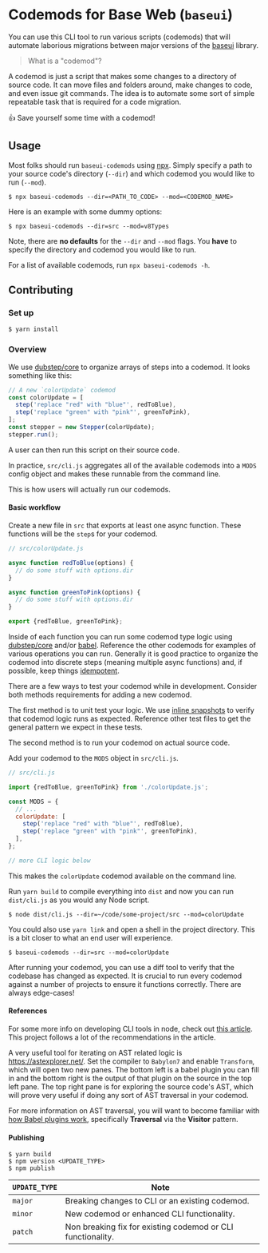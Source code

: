 # Codemods for Base Web (`baseui`)

You can use this CLI tool to run various scripts (codemods) that will
automate laborious migrations between major versions of the [baseui](https://github.com/uber-web/baseui) library.

> What is a "codemod"?

A codemod is just a script that makes some changes to a directory of source code. It can move files and folders around, make changes to code, and even issue git commands. The idea is to automate some sort of simple repeatable task that is required for a code migration.

👍 Save yourself some time with a codemod!

## Usage

Most folks should run `baseui-codemods` using [npx](https://blog.npmjs.org/post/162869356040/introducing-npx-an-npm-package-runner). Simply specify a path to your source code's directory (`--dir`) and which codemod you would like to run (`--mod`).

```shell
$ npx baseui-codemods --dir=<PATH_TO_CODE> --mod=<CODEMOD_NAME>
```

Here is an example with some dummy options:

```shell
$ npx baseui-codemods --dir=src --mod=v8Types
```

Note, there are **no defaults** for the `--dir` and `--mod` flags. You **have** to specify the directory and codemod you would like to run.

For a list of available codemods, run `npx baseui-codemods -h`.

## Contributing

### Set up

```shell
$ yarn install
```

### Overview

We use [dubstep/core](https://github.com/DubstepJS/core) to organize arrays of steps into a codemod. It looks something like this:

```js
// A new `colorUpdate` codemod
const colorUpdate = [
  step('replace "red" with "blue"', redToBlue),
  step('replace "green" with "pink"', greenToPink),
];
const stepper = new Stepper(colorUpdate);
stepper.run();
```

A user can then run this script on their source code.

In practice, `src/cli.js` aggregates all of the available codemods into a `MODS` config object and makes these runnable from the command line.

This is how users will actually run our codemods.

#### Basic workflow

Create a new file in `src` that exports at least one async function. These functions will be the `step`s for your codemod.

```js
// src/colorUpdate.js

async function redToBlue(options) {
  // do some stuff with options.dir
}

async function greenToPink(options) {
  // do some stuff with options.dir
}

export {redToBlue, greenToPink};
```

Inside of each function you can run some codemod type logic using [dubstep/core](https://github.com/DubstepJS/core) and/or [babel](https://github.com/babel/babel). Reference the other codemods for examples of various operations you can run. Generally it is good practice to organize the codemod into discrete steps (meaning multiple async functions) and, if possible, keep things [idempotent](https://en.wikipedia.org/wiki/Idempotence).

There are a few ways to test your codemod while in development. Consider both methods requirements for adding a new codemod.

The first method is to unit test your logic. We use [inline snapshots](https://jestjs.io/docs/en/snapshot-testing#inline-snapshots) to verify that codemod logic runs as expected. Reference other test files to get the general pattern we expect in these tests.

The second method is to run your codemod on actual source code.

Add your codemod to the `MODS` object in `src/cli.js`.

```js
// src/cli.js

import {redToBlue, greenToPink} from './colorUpdate.js';

const MODS = {
  // ...
  colorUpdate: [
    step('replace "red" with "blue"', redToBlue),
    step('replace "green" with "pink"', greenToPink),
  ],
};

// more CLI logic below
```

This makes the `colorUpdate` codemod available on the command line.

Run `yarn build` to compile everything into `dist` and now you can run `dist/cli.js` as you would any Node script.

```shell
$ node dist/cli.js --dir=~/code/some-project/src --mod=colorUpdate
```

You could also use `yarn link` and open a shell in the project directory. This is a bit closer to what an end user will experience.

```shell
$ baseui-codemods --dir=src --mod=colorUpdate
```

After running your codemod, you can use a diff tool to verify that the codebase has changed as expected. It is crucial to run every codemod against a number of projects to ensure it functions correctly. There are always edge-cases!

#### References

For some more info on developing CLI tools in node, check out [this article](https://medium.com/netscape/a-guide-to-create-a-nodejs-command-line-package-c2166ad0452e#c2d2). This project follows a lot of the recommendations in the article.

A very useful tool for iterating on AST related logic is https://astexplorer.net/. Set the compiler to `Babylon7` and enable `Transform`, which will open two new panes. The bottom left is a babel plugin you can fill in and the bottom right is the output of that plugin on the source in the top left pane. The top right pane is for exploring the source code's AST, which will prove very useful if doing any sort of AST traversal in your codemod.

For more information on AST traversal, you will want to become familiar with [how Babel plugins work](https://github.com/jamiebuilds/babel-handbook/blob/master/translations/en/plugin-handbook.md), specifically **Traversal** via the **Visitor** pattern.

#### Publishing

```shell
$ yarn build
$ npm version <UPDATE_TYPE>
$ npm publish
```

| `UPDATE_TYPE` | Note |
| --- | --- |
| `major` | Breaking changes to CLI or an existing codemod. |
| `minor` | New codemod or enhanced CLI functionality. |
| `patch` | Non breaking fix for existing codemod or CLI functionality. |


